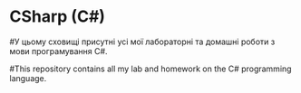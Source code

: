 # CSharp (C#)

#У цьому сховищі присутні усі мої лабораторні та домашні роботи з мови програмування C#.

#This repository contains all my lab and homework on the C# programming language.
